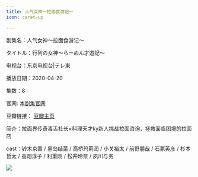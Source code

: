 ```yaml
---
title: 人气女神～拉面食游记～
icon: caret-up

---
```


剧集名：人气女神～拉面食游记～

タイトル：行列の女神～らーめん才遊記～

电视台：东京电视台|テレ東

播放日期：2020-04-20

集数：8

官网: [本剧集官网](https://www.tv-tokyo.co.jp/gyouretu/)

豆瓣链接： [豆瓣主页](https://movie.douban.com/subject/34964059/)


简介：拉面界传奇毒舌社长×料理天才ky新人挑战拉面咨询，拯救面临困境的拉面店

cast：铃木京香 / 黑岛结菜 / 高桥玛莉润 / 小关裕太 / 前野朋哉 / 石冢英彦 / 杉本哲太 / 高畑淳子 / 利重刚 / 松井玲奈 / 夙川与务

![](https://listpic.tsgsanjiao.com/2020/2020lmns.jpg)